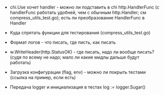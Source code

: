 - chi.Use хочет handler - можно ли подставить в chi http.HandlerFunc  (с handlerFunc работать удобней, чем с обычным http.Handler; см compress_utils_test.go); есть ли преобразование HandlerFunc в Handler

- Куда спрятать функции для тестирования (compress_utils_test.go)

- Формат логов - что писать, где писть, как писать

- w.WriteHeader(http.StatusOK) - где писать, надо ли вообще писать? (судя по всему не надо; мало ли какие мидлы дальше будут работать)

- Загрузка конфигурации (flag, env) - можно ли покрыть тестами (ссылка на пример, если есть)

- Передача logger и инициализация в тестах	log := logger.Sugar()

